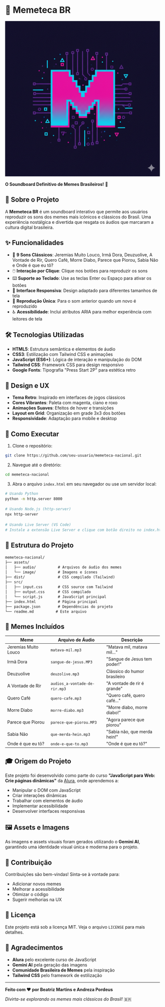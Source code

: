 # 🎵 Memeteca BR

![Memeteca BR](assets/image/favicon.png)

**O Soundboard Definitivo de Memes Brasileiros!** 🎉

## 📖 Sobre o Projeto

A **Memeteca BR** é um soundboard interativo que permite aos usuários reproduzir os sons dos memes mais icônicos e clássicos do Brasil. Uma experiência nostálgica e divertida que resgata os áudios que marcaram a cultura digital brasileira.

## ✨ Funcionalidades

- 🎵 **9 Sons Clássicos**: Jeremias Muito Louco, Irmã Dora, Deuzuolive, A Vontade de Rir, Quero Café, Morre Diabo, Parece que Piorou, Sabia Não e Onde é que eu tô?
- 🖱️ **Interação por Clique**: Clique nos botões para reproduzir os sons
- ⌨️ **Suporte ao Teclado**: Use as teclas Enter ou Espaço para ativar os botões
- 🎨 **Interface Responsiva**: Design adaptado para diferentes tamanhos de tela
- 🔄 **Reprodução Única**: Para o som anterior quando um novo é reproduzido
- ♿ **Acessibilidade**: Inclui atributos ARIA para melhor experiência com leitores de tela

## 🛠️ Tecnologias Utilizadas

- **HTML5**: Estrutura semântica e elementos de áudio
- **CSS3**: Estilização com Tailwind CSS e animações
- **JavaScript (ES6+)**: Lógica de interação e manipulação do DOM
- **Tailwind CSS**: Framework CSS para design responsivo
- **Google Fonts**: Tipografia "Press Start 2P" para estética retro

## 🎨 Design e UX

- **Tema Retro**: Inspirado em interfaces de jogos clássicos
- **Cores Vibrantes**: Paleta com magenta, ciano e roxo
- **Animações Suaves**: Efeitos de hover e transições
- **Layout em Grid**: Organização em grade 3x3 dos botões
- **Responsividade**: Adaptação para mobile e desktop

## 🚀 Como Executar

1. Clone o repositório:
```bash
git clone https://github.com/seu-usuario/memeteca-nacional.git
```

2. Navegue até o diretório:
```bash
cd memeteca-nacional
```

3. Abra o arquivo `index.html` em seu navegador ou use um servidor local:
```bash
# Usando Python
python -m http.server 8000

# Usando Node.js (http-server)
npx http-server

# Usando Live Server (VS Code)
# Instale a extensão Live Server e clique com botão direito no index.html
```

## 📁 Estrutura do Projeto

```
memeteca-nacional/
├── assets/
│   ├── audio/          # Arquivos de áudio dos memes
│   └── image/          # Imagens e ícones
├── dist/               # CSS compilado (Tailwind)
├── src/
│   ├── input.css       # CSS source com Tailwind
│   ├── output.css      # CSS compilado
│   └── script.js       # JavaScript principal
├── index.html          # Página principal
├── package.json        # Dependências do projeto
└── readme.md          # Este arquivo
```

## 🎵 Memes Incluídos

| Meme | Arquivo de Áudio | Descrição |
|------|------------------|-----------|
| Jeremias Muito Louco | `matava-mil.mp3` | "Matava mil, matava mil..." |
| Irmã Dora | `sangue-de-jesus.MP3` | "Sangue de Jesus tem poder!" |
| Deuzuolive | `deuzolive.mp3` | Clássico do humor brasileiro |
| A Vontade de Rir | `audios_a-vontade-de-rir.mp3` | "A vontade de rir é grande" |
| Quero Café | `quero-cafe.mp3` | "Quero café, quero café..." |
| Morre Diabo | `morre-diabo.mp3` | "Morre diabo, morre diabo!" |
| Parece que Piorou | `parece-que-piorou.MP3` | "Agora parece que piorou" |
| Sabia Não | `que-merda-hein.mp3` | "Sabia não, que merda hein!" |
| Onde é que eu tô? | `onde-e-que-to.mp3` | "Onde é que eu tô?" |

## 🎓 Origem do Projeto

Este projeto foi desenvolvido como parte do curso **"JavaScript para Web: Crie páginas dinâmicas"** da [Alura](https://www.alura.com.br/), onde aprendemos a:

- Manipular o DOM com JavaScript
- Criar interações dinâmicas
- Trabalhar com elementos de áudio
- Implementar acessibilidade
- Desenvolver interfaces responsivas

## 🖼️ Assets e Imagens

As imagens e assets visuais foram gerados utilizando o **Gemini AI**, garantindo uma identidade visual única e moderna para o projeto.

## 👥 Contribuição

Contribuições são bem-vindas! Sinta-se à vontade para:

- Adicionar novos memes
- Melhorar a acessibilidade
- Otimizar o código
- Sugerir melhorias na UX

## 📄 Licença

Este projeto está sob a licença MIT. Veja o arquivo `LICENSE` para mais detalhes.

## 🙏 Agradecimentos

- **Alura** pelo excelente curso de JavaScript
- **Gemini AI** pela geração das imagens
- **Comunidade Brasileira de Memes** pela inspiração
- **Tailwind CSS** pelo framework de estilização

---

**Feito com ❤️ por Beatriz Martins e Andreza Pordeus**

*Divirta-se explorando os memes mais clássicos do Brasil!* 🇧🇷

